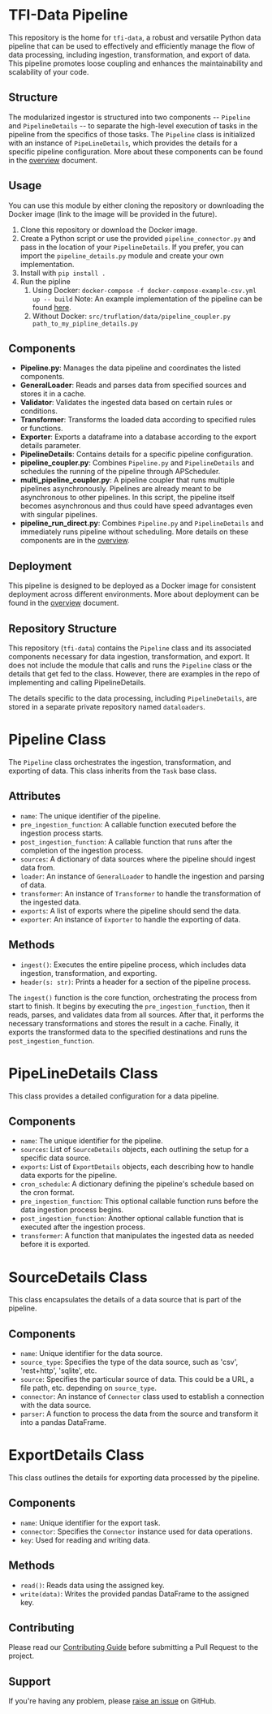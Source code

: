 # TFI-Data Pipeline

This repository is the home for `tfi-data`, a robust and versatile Python data pipeline that can be used to effectively and efficiently manage the flow of data processing, including ingestion, transformation, and export of data. This pipeline promotes loose coupling and enhances the maintainability and scalability of your code.

## Structure

The modularized ingestor is structured into two components --  `Pipeline` and `PipelineDetails` -- to separate the high-level execution of tasks in the pipeline from the specifics of those tasks. The `Pipeline` class is initialized with an instance of `PipeLineDetails`, which provides the details for a specific pipeline configuration. More about these components can be found in the [overview](overview.md) document.

## Usage

You can use this module by either cloning the repository or downloading the Docker image (link to the image will be provided in the future).

1. Clone this repository or download the Docker image.
2. Create a Python script or use the provided `pipeline_connector.py` and pass in the location of your `PipelineDetails`. If you prefer, you can import the `pipeline_details.py` module and create your own implementation.
3. Install with `pip install .`
4. Run the pipline
   1. Using Docker:
        ```docker-compose -f docker-compose-example-csv.yml up -- build```
        Note: An example implementation of the pipeline can be found [here](https://github.com/truflationdev/truflation-data/tree/main/examples/csv_example).
   2. Without Docker:
       `src/truflation/data/pipeline_coupler.py path_to_my_pipline_details.py`

## Components

* **Pipeline.py**: Manages the data pipeline and coordinates the listed components.
* **GeneralLoader**: Reads and parses data from specified sources and stores it in a cache.
* **Validator**: Validates the ingested data based on certain rules or conditions.
* **Transformer**: Transforms the loaded data according to specified rules or functions.
* **Exporter**: Exports a dataframe into a database according to the export details parameter.
* **PipelineDetails**: Contains details for a specific pipeline configuration.
* **pipeline_coupler.py**: Combines `Pipeline.py` and `PipelineDetails` and schedules the running of the pipeline through APScheduler.
* **multi_pipeline_coupler.py**: A pipeline coupler that runs multiple pipelines asynchronously. Pipelines are already meant to be asynchronous to other pipelines. In this script, the pipeline itself becomes asynchronous and thus could have speed advantages even with singular pipelines. 
* **pipeline_run_direct.py**: Combines `Pipeline.py` and `PipelineDetails` and immediately runs pipeline without scheduling.
More details on these components are in the [overview](overview.md).

## Deployment

This pipeline is designed to be deployed as a Docker image for consistent deployment across different environments. More about deployment can be found in the [overview](overview.md) document.

## Repository Structure

This repository (`tfi-data`) contains the `Pipeline` class and its associated components necessary for data ingestion, transformation, and export. It does not include the module that calls and runs the `Pipeline` class or the details that get fed to the class. However, there are examples in the repo of implementing and calling PipelineDetails.

The details specific to the data processing, including `PipelineDetails`, are stored in a separate private repository named `dataloaders`.




# Pipeline Class

The `Pipeline` class orchestrates the ingestion, transformation, and exporting of data. This class inherits from the `Task` base class.

## Attributes

- `name`: The unique identifier of the pipeline.
- `pre_ingestion_function`: A callable function executed before the ingestion process starts.
- `post_ingestion_function`: A callable function that runs after the completion of the ingestion process.
- `sources`: A dictionary of data sources where the pipeline should ingest data from.
- `loader`: An instance of `GeneralLoader` to handle the ingestion and parsing of data.
- `transformer`: An instance of `Transformer` to handle the transformation of the ingested data.
- `exports`: A list of exports where the pipeline should send the data.
- `exporter`: An instance of `Exporter` to handle the exporting of data.

## Methods

- `ingest()`: Executes the entire pipeline process, which includes data ingestion, transformation, and exporting.
- `header(s: str)`: Prints a header for a section of the pipeline process.

The `ingest()` function is the core function, orchestrating the process from start to finish. It begins by executing the `pre_ingestion_function`, then it reads, parses, and validates data from all sources. After that, it performs the necessary transformations and stores the result in a cache. Finally, it exports the transformed data to the specified destinations and runs the `post_ingestion_function`.


# PipeLineDetails Class

This class provides a detailed configuration for a data pipeline.

## Components

- `name`: The unique identifier for the pipeline.
- `sources`: List of `SourceDetails` objects, each outlining the setup for a specific data source.
- `exports`: List of `ExportDetails` objects, each describing how to handle data exports for the pipeline.
- `cron_schedule`: A dictionary defining the pipeline's schedule based on the cron format.
- `pre_ingestion_function`: This optional callable function runs before the data ingestion process begins.
- `post_ingestion_function`: Another optional callable function that is executed after the ingestion process.
- `transformer`: A function that manipulates the ingested data as needed before it is exported.

# SourceDetails Class

This class encapsulates the details of a data source that is part of the pipeline.

## Components

- `name`: Unique identifier for the data source.
- `source_type`: Specifies the type of the data source, such as 'csv', 'rest+http', 'sqlite', etc.
- `source`: Specifies the particular source of data. This could be a URL, a file path, etc. depending on `source_type`.
- `connector`: An instance of `Connector` class used to establish a connection with the data source.
- `parser`: A function to process the data from the source and transform it into a pandas DataFrame.

# ExportDetails Class

This class outlines the details for exporting data processed by the pipeline.

## Components

- `name`: Unique identifier for the export task.
- `connector`: Specifies the `Connector` instance used for data operations.
- `key`: Used for reading and writing data.

## Methods

- `read()`: Reads data using the assigned key.
- `write(data)`: Writes the provided pandas DataFrame to the assigned key.




## Contributing

Please read our [Contributing Guide](CONTRIBUTING.md) before submitting a Pull Request to the project.

## Support

If you're having any problem, please [raise an issue](https://github.com/truflationdev/truflation-data/issues/new) on GitHub.
